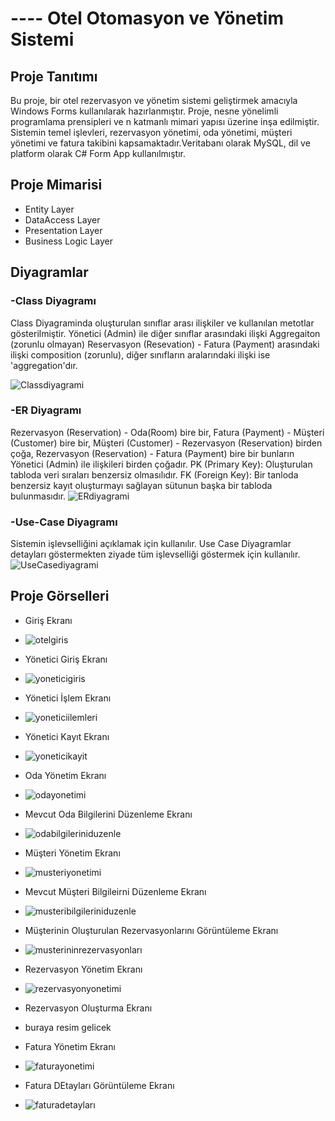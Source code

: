  #  ----   Otel Otomasyon ve Yönetim Sistemi
##  Proje Tanıtımı
Bu proje, bir otel rezervasyon ve yönetim sistemi geliştirmek amacıyla Windows Forms kullanılarak hazırlanmıştır. Proje, nesne yönelimli programlama prensipleri ve  n katmanlı mimari yapısı üzerine inşa edilmiştir. Sistemin temel işlevleri, rezervasyon yönetimi, oda yönetimi, müşteri yönetimi ve fatura takibini kapsamaktadır.Veritabanı olarak MySQL, dil ve platform olarak C# Form App kullanılmıştır.


## Proje Mimarisi
- Entity Layer
- DataAccess Layer
- Presentation Layer
- Business Logic Layer


 ## Diyagramlar
 ### -Class Diyagramı
Class Diyagraminda oluşturulan sınıflar arası ilişkiler ve kullanılan metotlar gösterilmiştir. Yönetici (Admin) ile diğer sınıflar arasındaki ilişki Aggregaiton (zorunlu olmayan) Reservasyon (Resevation) - Fatura (Payment) arasındaki ilişki composition (zorunlu), diğer sınıfların aralarındaki ilişki ise 'aggregation'dır.

![Classdiyagrami](https://github.com/user-attachments/assets/7c2ec3ee-d83e-42ea-9dbd-b1c01a4b4180)


### -ER Diyagramı
Rezervasyon (Reservation)  - Oda(Room) bire bir, Fatura (Payment) - Müşteri (Customer) bire bir, Müşteri (Customer) - Rezervasyon (Reservation) birden çoğa, Rezervasyon (Reservation) - Fatura (Payment) bire bir bunların Yönetici (Admin) ile ilişkileri birden çoğadır. 
PK (Primary Key): Oluşturulan tabloda veri sıraları benzersiz olmasılıdır.
FK (Foreign Key): Bir tanloda benzersiz kayıt oluşturmayı sağlayan sütunun başka bir tabloda bulunmasıdır.
![ERdiyagrami](https://github.com/user-attachments/assets/880c4b3c-d956-41c3-a205-a14f7dcc7ae3)

### -Use-Case Diyagramı
Sistemin işlevselliğini açıklamak için kullanılır. Use Case Diyagramlar detayları göstermekten ziyade tüm işlevselliği göstermek için kullanılır.
![UseCasediyagrami](https://github.com/user-attachments/assets/3ad1a182-8d73-4732-8fd7-1f457cb5ecca)

## Proje Görselleri
- Giriş Ekranı
+ ![otelgiris](https://github.com/user-attachments/assets/b16d031d-3b01-4c09-8482-815e52cfce42)

- Yönetici Giriş Ekranı
+ ![yoneticigiris](https://github.com/user-attachments/assets/080c949d-55d7-43b7-9cb2-aec9e0612c80)

- Yönetici İşlem Ekranı
+ ![yoneticiilemleri](https://github.com/user-attachments/assets/3ef420f6-efdf-41e7-86eb-fdbac2bf0046)

- Yönetici Kayıt Ekranı
+ ![yoneticikayit](https://github.com/user-attachments/assets/a4877ca9-b8d3-4056-a31e-c4308c809f48)
  
- Oda Yönetim Ekranı
+ ![odayonetimi](https://github.com/user-attachments/assets/6d573fa4-ebe9-4fe9-b44f-3aecf7dfdb51)

- Mevcut Oda Bilgilerini Düzenleme Ekranı
+ ![odabilgileriniduzenle](https://github.com/user-attachments/assets/566e8f39-7821-4a3d-99b8-d82bbf171e45)

- Müşteri Yönetim Ekranı
+ ![musteriyonetimi](https://github.com/user-attachments/assets/4e0a504a-72e9-4bc1-a050-7f2d3f513fcd)

- Mevcut Müşteri Bilgileirni Düzenleme Ekranı
+ ![musteribilgileriniduzenle](https://github.com/user-attachments/assets/b68a9d0c-385c-4925-97a7-85e1e3807a69)

- Müşterinin Oluşturulan Rezervasyonlarını Görüntüleme Ekranı
+ ![musterininrezervasyonları](https://github.com/user-attachments/assets/06709495-ce66-444b-a45b-f51d4f89a6a9)

- Rezervasyon Yönetim Ekranı
+ ![rezervasyonyonetimi](https://github.com/user-attachments/assets/8bf3a3ce-eac3-400e-b808-15507ec5370d)

- Rezervasyon Oluşturma Ekranı
+ buraya resim gelicek

- Fatura Yönetim Ekranı
+ ![faturayonetimi](https://github.com/user-attachments/assets/b43679cb-fb93-4290-a7ad-0b3a5d7e5f6b)

- Fatura DEtayları Görüntüleme Ekranı
+ ![faturadetayları](https://github.com/user-attachments/assets/26206098-8ed0-4ada-96c4-d3f07d885377)















